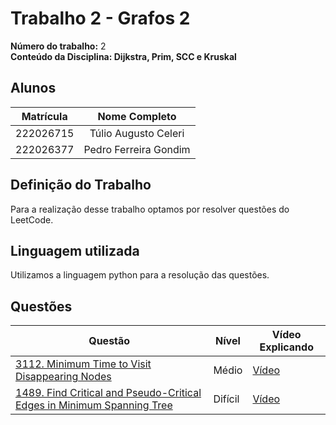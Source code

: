 # Trabalho 2 - Grafos 2

**Número do trabalho:** 2 <br>
**Conteúdo da Disciplina: Dijkstra, Prim, SCC e Kruskal**

## Alunos

| Matrícula |        Nome Completo       |
|:---------:|:-------------:|
| 222026715 | Túlio Augusto Celeri |
| 222026377 | Pedro Ferreira Gondim  |

## Definição do Trabalho

Para a realização desse trabalho optamos por resolver questões do LeetCode.

## Linguagem utilizada

Utilizamos a linguagem python para a resolução das questões.

## Questões

| Questão | Nível  | Vídeo Explicando |
|---------|--------|------------------|
| [3112. Minimum Time to Visit Disappearing Nodes](Grafos2/medias/Q1/q1.md) | Médio | [Vídeo]() |
| [1489. Find Critical and Pseudo-Critical Edges in Minimum Spanning Tree](Grafos2/dificeis/Q1/q1.md) | Difícil | [Vídeo]() |